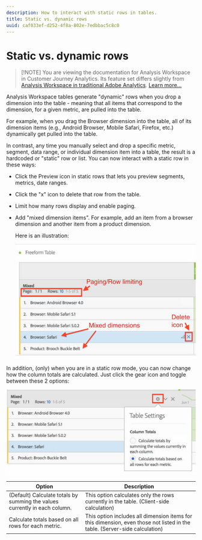 ```yaml
---
description: How to interact with static rows in tables.
title: Static vs. dynamic rows
uuid: caf033ef-d252-4f8a-802e-7edbbac5c8c0
---
```


# Static vs. dynamic rows

>[!NOTE] You are viewing the documentation for Analysis Workspace in Customer Journey Analytics. Its feature set differs slightly from [Analysis Workspace in traditional Adobe Analytics](https://docs.adobe.com/content/help/en/analytics/analyze/analysis-workspace/home.html). [Learn more...](/help/getting-started/cja-aa.md)

Analysis Workspace tables generate "dynamic" rows when you drop a dimension into the table - meaning that all items that correspond to the dimension, for a given metric, are pulled into the table.

For example, when you drag the Browser dimension into the table, all of its dimension items (e.g., Android Browser, Mobile Safari, Firefox, etc.) dynamically get pulled into the table.

In contrast, any time you manually select and drop a specific metric, segment, data range, or individual dimension item into a table, the result is a hardcoded or "static" row or list. You can now interact with a static row in these ways:

* Click the Preview icon in static rows that lets you preview segments, metrics, date ranges.
* Click the "x" icon to delete that row from the table.
* Limit how many rows display and enable paging.
* Add "mixed dimension items". For example, add an item from a browser dimension and another item from a product dimension.

  Here is an illustration:

  ![](assets/static_rows.png)

In addition, (only) when you are in a static row mode, you can now change how the column totals are calculated. Just click the gear icon and toggle between these 2 options:

![](assets/column-totals.png)

|  Option  | Description  |
|---|---|
|  (Default) Calculate totals by summing the values currently in each column.  | This option calculates only the rows currently in the table. (Client-side calculation)  |
|  Calculate totals based on all rows for each metric.  | This option includes all dimension items for this dimension, even those not listed in the table. (Server-side calculation)  |

